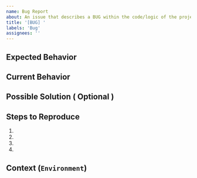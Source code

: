 ```yaml
---
name: Bug Report
about: An issue that describes a BUG within the code/logic of the project
title: '[BUG] '
labels: 'Bug'
assignees: ''
---
```


<!--- Provide a general summary of the issue in the Title above -->

## Expected Behavior
<!--- Tell us what should happen -->

## Current Behavior
<!--- Tell us what happens instead of the expected behavior -->

## Possible Solution ( Optional )
<!--- Not obligatory, but suggest a fix/reason for the bug, -->

## Steps to Reproduce
<!--- Provide a link to a live example, or an unambiguous set of steps to -->
<!--- reproduce this bug. Include code to reproduce, if relevant -->

1.
2.
3.
4.

## Context (`Environment`)
<!--- How has this issue affected you? What are you trying to accomplish? -->
<!--- Providing context helps us come up with a solution that is most useful in the real world -->
